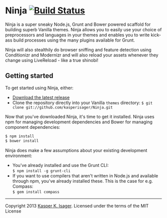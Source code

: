 # Ninja [![Build Status](https://travis-ci.org/kasperisager/Ninja.png)](https://travis-ci.org/kasperisager/Ninja)

Ninja is a super sneaky Node.js, Grunt and Bower powered scaffold for building superb Vanilla themes. Ninja allows you to easily use your choice of preprocessors and languages in your themes and enables you to write kick-ass build processes using the many plugins available for Grunt.

Ninja will also stealthily do browser sniffing and feature detection using Conditionizr and Modernizr and will also reload your assets whenever they change using LiveReload - like a true shinobi!

## Getting started

To get started using Ninja, either:
* [Download the latest release](https://github.com/kasperisager/Ninja/archive/master.zip)
* Clone the repository directly into your Vanilla `themes` directory:
`$ git clone git://github.com/kasperisager/Ninja.git`

Now that you've downloaded Ninja, it's time to get it installed. Ninja uses npm for managing development dependencies and Bower for managing component dependencies:

```sh
$ npm install
$ bower install
```

Ninja does make a few assumptions about your existing development environment:

* You've already installed and use the Grunt CLI:  
`$ npm install -g grunt-cli`
* If you want to use compilers that aren't written in Node.js and available through npm, you've already installed these. This is the case for e.g. Compass:  
`$ gem install compass`

---
Copyright 2013 [Kasper K. Isager](https://github.com/kasperisager). Licensed under the terms of the MIT License
